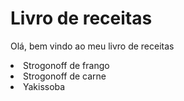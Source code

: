 <h1>Livro de receitas</h1>
<p>Olá, bem vindo ao meu livro de receitas</p>
<li>Strogonoff de frango</li>
<li>Strogonoff de carne</li>
<li>Yakissoba</li>
